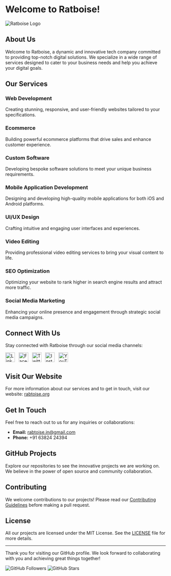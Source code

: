 # Welcome to Ratboise!

![Ratboise Logo](https://rabtoise.org/assets/new2.webp)

## About Us

Welcome to Ratboise, a dynamic and innovative tech company committed to providing top-notch digital solutions. We specialize in a wide range of services designed to cater to your business needs and help you achieve your digital goals.

## Our Services

### Web Development
Creating stunning, responsive, and user-friendly websites tailored to your specifications.

### Ecommerce
Building powerful ecommerce platforms that drive sales and enhance customer experience.

### Custom Software
Developing bespoke software solutions to meet your unique business requirements.

### Mobile Application Development
Designing and developing high-quality mobile applications for both iOS and Android platforms.

### UI/UX Design
Crafting intuitive and engaging user interfaces and experiences.

### Video Editing
Providing professional video editing services to bring your visual content to life.

### SEO Optimization
Optimizing your website to rank higher in search engine results and attract more traffic.

### Social Media Marketing
Enhancing your online presence and engagement through strategic social media campaigns.

## Connect With Us

Stay connected with Ratboise through our social media channels:

<a href="https://www.linkedin.com/company/rabtoise"><img src="https://rabtoise.org/assets/linkedin.webp" alt="LinkedIn" width="30" height="30"></a> &nbsp;
<a href="https://www.facebook.com/profile.php?id=61558620061065"><img src="https://rabtoise.org/assets/facebook.webp" alt="Facebook" width="30" height="30"></a> &nbsp;
<a href="https://twitter.com/rabtoise"><img src="https://rabtoise.org/assets/twitter.webp" alt="Twitter" width="30" height="30"></a> &nbsp;
<a href="https://www.instagram.com/rabtoise/"><img src="https://rabtoise.org/assets/instagram.webp" alt="Instagram" width="30" height="30"></a> &nbsp;
<a href="https://www.youtube.com/@Rabtoise"><img src="https://rabtoise.org/assets/youtube.webp" alt="YouTube" width="30" height="30"></a>

## Visit Our Website

For more information about our services and to get in touch, visit our website: [rabtoise.org](https://rabtoise.org)

## Get In Touch

Feel free to reach out to us for any inquiries or collaborations:
- **Email:** [rabtoise.in@gmail.com](mailto:rabtoise.in@gmail.com)
- **Phone:** +91 63824 24394

## GitHub Projects

Explore our repositories to see the innovative projects we are working on. We believe in the power of open source and community collaboration.

## Contributing

We welcome contributions to our projects! Please read our [Contributing Guidelines](CONTRIBUTING.md) before making a pull request.

## License

All our projects are licensed under the MIT License. See the [LICENSE](LICENSE.md) file for more details.

---

Thank you for visiting our GitHub profile. We look forward to collaborating with you and achieving great things together!

![GitHub Followers](https://img.shields.io/github/followers/rabtoise?style=social) ![GitHub Stars](https://img.shields.io/github/stars/rabtoise?style=social)
